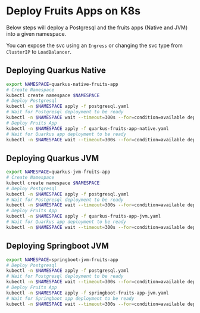 # Deploy Fruits Apps on K8s

Below steps will deploy a Postgresql and the fruits apps (Native and JVM) into a given namespace. 

You can expose the svc using an `Ingress` or changing the svc type from `ClusterIP` to `LoadBalancer`.

## Deploying Quarkus Native 

~~~sh
export NAMESPACE=quarkus-native-fruits-app
# Create Namespace
kubectl create namespace $NAMESPACE
# Deploy Postgresql
kubectl -n $NAMESPACE apply -f postgresql.yaml
# Wait for Postgresql deployment to be ready
kubectl -n $NAMESPACE wait --timeout=300s --for=condition=available deployment/postgresql
# Deploy Fruits App
kubectl -n $NAMESPACE apply -f quarkus-fruits-app-native.yaml
# Wait for Quarkus app deployment to be ready
kubectl -n $NAMESPACE wait --timeout=300s --for=condition=available deployment/quarkus-native-fruits
~~~

## Deploying Quarkus JVM

~~~sh
export NAMESPACE=quarkus-jvm-fruits-app
# Create Namespace
kubectl create namespace $NAMESPACE
# Deploy Postgresql
kubectl -n $NAMESPACE apply -f postgresql.yaml
# Wait for Postgresql deployment to be ready
kubectl -n $NAMESPACE wait --timeout=300s --for=condition=available deployment/postgresql
# Deploy Fruits App
kubectl -n $NAMESPACE apply -f quarkus-fruits-app-jvm.yaml
# Wait for Quarkus app deployment to be ready
kubectl -n $NAMESPACE wait --timeout=300s --for=condition=available deployment/quarkus-jvm-fruits
~~~

## Deploying Springboot JVM

~~~sh
export NAMESPACE=springboot-jvm-fruits-app
# Deploy Postgresql
kubectl -n $NAMESPACE apply -f postgresql.yaml
# Wait for Postgresql deployment to be ready
kubectl -n $NAMESPACE wait --timeout=300s --for=condition=available deployment/postgresql
# Deploy Fruits App
kubectl -n $NAMESPACE apply -f springboot-fruits-app-jvm.yaml
# Wait for Springboot app deployment to be ready
kubectl -n $NAMESPACE wait --timeout=300s --for=condition=available deployment/springboot-jvm-fruits
~~~

